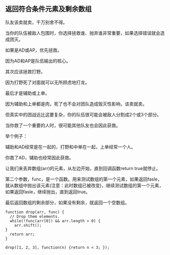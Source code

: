 ## 返回符合条件元素及剩余数组
队友该卖就卖，千万别舍不得。

当你的队伍被敌人包围时，你选择拯救谁、抛弃谁非常重要，如果选择错误就会造成团灭。

如果是AD或AP，优先拯救。

因为AD和AP是队伍输出的核心。

其次应该拯救打野。

因为打野死了对面就可以无所顾虑地打龙。

最后才是辅助或上单。

因为辅助和上单都是肉，死了也不会对团队造成毁灭性影响，该卖就卖。

但真实中的团战远比这要复杂，你的队伍很可能会被敌人分割成2个或3个部分。

当你救了一个重要的人时，很可能其他队友也会因此获救。

举个例子：

辅助和AD经常是在一起的，打野和中单在一起，上单经常一个人。

你救了AD，辅助也经常因此获救。

让我们来丢弃数组(arr)的元素，从左边开始，直到回调函数return true就停止。

第二个参数，func，是一个函数。用来测试数组的第一个元素，如果返回fasle，就从数组中抛出该元素(注意：此时数组已被改变)，继续测试数组的第一个元素，如果返回fasle，继续抛出，直到返回true。

最后返回数组的剩余部分，如果没有剩余，就返回一个空数组。
```
function drop(arr, func) {
  // Drop them elements.
  while(!func(arr[0]) && arr.length > 0) {
    arr.shift();
}
  return arr;
}

drop([1, 2, 3], function(n) {return n < 3; });

```